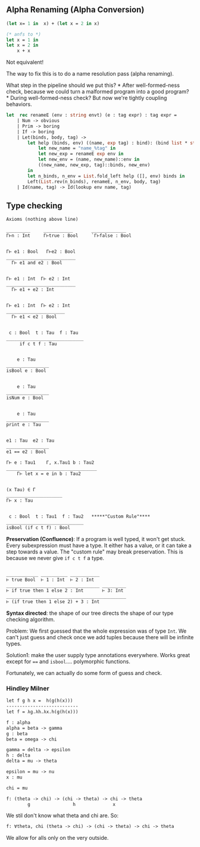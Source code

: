 ## Alpha Renaming (Alpha Conversion)

```ocaml
(let x= 1 in  x) + (let x = 2 in x)

(* anfs to *)
let x = 1 in
let x = 2 in
    x + x
```

Not equivalent!

The way to fix this is to do a name resolution pass (alpha renaming).

What step in the pipeline should we put this?
    * After well-formed-ness check, because we could turn a malformed program into a good program?
    * During well-formed-ness check? But now we're tightly coupling behaviors.

```ocaml
let  rec renameE (env : string envt) (e : tag expr) : tag expr =
    | Num -> obvious
    | Prim -> boring
    | If -> boring
    | Let(binds, body, tag) ->
        let help (binds, env) ((name, exp tag) : bind): (bind list * string envt) =
            let new_name = "name_%tag" in
            let new_exp = renameE exp env in
            let new_env = (name, new_name)::env in
            ((new_name, new_exp, tag)::binds, new_env)
        in
        let n_binds, n_env = List.fold_left help ([], env) binds in
        Left(List.rev(n_binds), renameE, n_env, body, tag)
    | Id(name, tag) -> Id(lookup env name, tag)
```

## Type checking

```txt
Axioms (nothing above line)

_________     ___________       _____________
Γ⊢n : Int     Γ⊢true : Bool     `Γ⊢false : Bool


Γ⊢ e1 : Bool   Γ⊢e2 : Bool
__________________________
  Γ⊢ e1 and e2 : Bool


Γ⊢ e1 : Int  Γ⊢ e2 : Int
__________________________
  Γ⊢ e1 + e2 : Int


Γ⊢ e1 : Int  Γ⊢ e2 : Int
______________________
  Γ⊢ e1 < e2 : Bool


 c : Bool  t : Tau  f : Tau
_____________________________
     if c t f : Tau


    e : Tau
________________
isBool e : Bool


    e : Tau
________________
isNum e : Bool


    e : Tau
________________
print e : Tau


e1 : Tau  e2 : Tau
________________
e1 == e2 : Bool

Γ⊢ e : Tau1    Γ, x.Tau1 b : Tau2
__________________________________
    Γ⊢ let x = e in b : Tau2


(x Tau) ∈ Γ
_____________________
Γ⊢ x : Tau


 c : Bool  t : Tau1  f : Tau2   *****"Custom Rule"****
_____________________________
isBool (if c t f) : Bool
```

**Preservation (Confluence)**: If a program is well typed, it won't get stuck. Every subexpression must have a type. It either has a value, or it can take a step towards a value. The "custom rule" may break preservation. This is because we never give `if c t f` a type.

```txt

____________ __________ ___________
⊢ true Bool  ⊢ 1 : Int  ⊢ 2 : Int
___________________________________ _________
⊢ if true then 1 else 2 : Int       ⊢ 3: Int
_____________________________________________
⊢ (if true then 1 else 2) + 3 : Int
```

**Syntax directed**: the shape of our tree directs the shape of our type checking algorithm.

Problem: We first guessed that the whole expression was of type `Int`. We can't just guess and check once we add tuples because there will be infinite types.

Solution1: make the user supply type annotations everywhere. Works great except for `==` and `isbool`.... polymorphic functions.

Fortunately, we can actually do some form of guess and check.

### Hindley Milner

```txt
let f g h x =  h(g(h(x)))
---------------------------
let f = λg.λh.λx.h(g(h(x)))

f : alpha
alpha = beta -> gamma
g : beta
beta = omega -> chi

gamma = delta -> epsilon
h : delta
delta = mu -> theta

epsilon = mu -> nu
x : mu

chi = mu

f: (theta -> chi) -> (chi -> theta) -> chi -> theta
        g                h              x
```

We stil don't know what theta and chi are. So:

```txt
f: ∀theta, chi (theta -> chi) -> (chi -> theta) -> chi -> theta
```

We allow for alls only on the very outside.